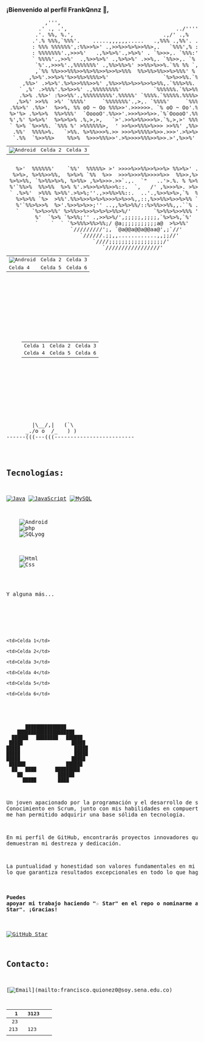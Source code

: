 ### ¡Bienvenido al perfil FrankQnnz  👋,           
<pre>
            ,''',
          .' ., .',                                  ../'''',
         .'. %%, %.',                            .,/' .,%   :
        .'.% %%%,`%%%'.    .....,,,,,,.....   .,%%% .,%%'. .'
        : %%% %%%%%%',:%%>>%>' .,>>%>>%>%>>%%>,.   `%%%',% :
        : %%%%%%%'.,>>>%'   .,%>%>%'.,>%>%' . `%>>>,. `%%%:'
        ` %%%%'.,>>%'  .,%>>%>%' .,%>%>%' .>>%,. `%%>>,. `%
         `%'.,>>>%'.,%%%%%%%' .,%%>%%>%' >>%%>%>>%.`%% %% `,
         ,`%% %%>>>%%%>>%%>%%>>%>>%>%%%  %%>%%>%%>>%>%%%' % %,
       ,%>%'.>>%>%'%>>%%>%%%%>%'                 `%>%>>%%.`%>>%.
     ,%%>' .>%>%'.%>%>>%%%>>%' ,%%>>%%>%>>%>>%>%%,.`%%%>%%. `%>%.                   |\__/,|   (`\
    ` ,%' .>%%%'.%>%>>%' .,%%%%%%%%'          `%%%%%%.`%%>%% .%%>                 _./o o  /_   ) )
    .%>% .%%>' :%>>%%'.,%%%%%%%%%'.%%%%%' `%%%%.`%%%%%.%%%%> %%>%.         ------(((---(((-------------------------
   ,%>%' >>%%  >%' `%%%%'     `%%%%%%%'.,>,. `%%%%'     `%%%>>%%>%         Desarrollador de software con scrum certifcado
 .%%>%' .%%>'  %>>%, %% oO ~ Oo %%%>>'.>>>>>>. `% oO ~ Oo'.%%%'%>%, 
 %>'%> .%>%>%  %%>%%%'  `OoooO'.%%>>'.>>>%>>%>>.`%`OoooO'.%%>% '%>%       <img alt="Android" src="https://img.shields.io/badge/python-blue?style=flat-square](https://img.shields.io/badge/Python-blue?style=flat-square&logo=Python&labelColor=FFFF00&color=000000">
 %',%' %>%>%'  %>%>%>% .%,>,>,   `>'.>>%>%%>>>%>.`%,>,>' %%%%> .>%>,
 ` %>% `%>>%%. `%%% %' >%%%%%%>,  ' >>%>>%%%>%>>> >>%%' ,%%>%'.%%>>%.     <table class="default">
  .%%'  %%%%>%.   `>%%. %>%%>>>%.>> >>>%>%%%%>%>>.>>>'.>%>%>' %>>%>%%     <tr><td><img alt="Android" src="https://img.shields.io/badge/Android-3DDC84?style=for-the-badge&logo=android&logoColor=white&labelColor=101010"></td><td>Celda 2</td><td>Celda 3</td></tr>
  `.%%  `%>>%%>    %%>%  %>>>%%%>>'.>%>>>>%%%>>%>>.>',%>>%'  ,>%'>% '     </table>
   %>'  %%%%%%'    `%%'  %%%%%> >' >>>>%>>%%>>%>>%> %%>%>' .%>%% .%%
  %>%>, %>%%>>%%,  %>%>% `%%  %>>  >>>%>>>%%>>>>%>>  %%>>,%>%%'.%>%,
 %>%>%%, `%>%%>%>%, %>%%> ,%>%>>>.>>`.,.  `"   ..'>.%. % %>%>%'.%>%%;
 %'`%%>%  %%>%%  %>% %'.>%>>%>%%>>%::.  `,   /' ,%>>>%>. >%>%'.%>%'%'
 ` .%>%'  >%%% %>%%'.>%>%;''.,>>%%>%%::.  ..'.,%>>%>%>,`%  %'.>%%' '
   %>%>%% `%>  >%%'.%%>%>>%>%>%>>>%>%>>%,,::,%>>%%>%>>%>%% `>>%>'
   %'`%%>%>>%  %>'.%>>%>%>>;'' ..,,%>%>%%/::%>%%>>%%,,.``% .%>%%
   `    `%>%>>%%' %>%%>>%>>%>%>%>%%>%/'       `%>%%>%>>%%% ' .%'
         %'  `%>% `%>%%;'' .,>>%>%/',;;;;;,;;;;,`%>%>%,`%'   '
         `    `  ` `%>%%%>%%>%%;/ @a;;;;;;;;;;;a@  >%>%%'
                    `/////////';, `@a@@a@@a@@aa@',;`//'
                       `//////.;;,,............,,;;//'
                           `////;;;;;;;;;;;;;;;;;/'
                              `/////////////////'
<table class="default">
  <tr><td><img alt="Android" src="https://img.shields.io/badge/Android-3DDC84?style=for-the-badge&logo=android&logoColor=white&labelColor=101010"></td><td>Celda 2</td><td>Celda 3</td></tr>
  <tr><td>Celda 4</td><td>Celda 5</td><td>Celda 6</td></tr>
</table>






        
<dir>
<table class="default1">

  <tr>

    <td>Celda 1</td>

    <td>Celda 2</td>

    <td>Celda 3</td>

  </tr>

  <tr>

    <td>Celda 4</td>

    <td>Celda 5</td>

    <td>Celda 6</td>

  </tr>

</table>

</dir>





<pre>
        |\__/,|   (`\
      _./o o  /_   ) )
------(((---(((-------------------------
</pre> 



## Tecnologías:
[![Java](https://img.shields.io/badge/Java-007396?style=for-the-badge&logo=java&logoColor=white&labelColor=101010)]()
[![JavaScript](https://img.shields.io/badge/JavaScript-F7DF1E?style=for-the-badge&logo=javascript&logoColor=white&labelColor=101010)]()
[![MySQL](https://img.shields.io/badge/MySQL-4479A1?style=for-the-badge&logo=mysql&logoColor=white&labelColor=101010)]()
<div>
    <img alt="Android" src="https://img.shields.io/badge/Android-3DDC84?style=for-the-badge&logo=android&logoColor=white&labelColor=101010">
    <img alt="php" src="https://img.shields.io/badge/PHP-484C89?style=for-the-badge&logo=php&logoColor=white&labelColor=101010">
    <img alt="SQLyog" src="https://img.shields.io/badge/SQLyog-808080?style=for-the-badge&logo=mysql&logoColor=white&labelColor=101010">
  </br> </br>
    <img alt="Html" src="https://img.shields.io/badge/HTML-F06529?style=for-the-badge&logo=html&logoColor=white&labelColor=101010">
    <img alt="Css" src="https://img.shields.io/badge/CSS-264de4?style=for-the-badge&logo=css&logoColor=white&labelColor=101010">
  </br>
   <p>Y alguna más...</p> 
  </br>
</div>






<table class="default">

  <tr>

    <td>Celda 1</td>

    <td>Celda 2</td>

    <td>Celda 3</td>

  </tr>

  <tr>

    <td>Celda 4</td>

    <td>Celda 5</td>

    <td>Celda 6</td>

  </tr>

</table>




                                            
           ███████████████           
        █████████████████████        
      ██████   ████████   ██████      
     █████                  █████     
    █████                    █████     
    █████                    █████     
    █████                   █████     
     ██████               ██████      
      ██   ████       █████████       
        ██             ██████         
          █████        ████        



 Un joven apacionado por la programación y el desarrollo de software. 
 Conocimiento en Scrum, junto con mis habilidades en compuertas lógicas, 
me han permitido adquirir una base sólida en tecnología.

En mi perfil de GitHub, encontrarás proyectos innovadores que demuestran mi destreza y dedicación.


La puntualidad y honestidad son valores fundamentales en mi trabajo, 
lo que garantiza resultados excepcionales en todo lo que hago.




        

#### Puedes apoyar mi trabajo haciendo "☆ Star" en el repo o nominarme a "GitHub Star". ¡Gracias!

[![GitHub Star](https://img.shields.io/badge/GitHub-Nominar_a_star-yellow?style=for-the-badge&logo=github&logoColor=white&labelColor=101010)](https://stars.github.com/nominate/)


## Contacto:

[![Email](https://img.shields.io/badge/francisco.quionez0@soy.sena.edu.co-email_personal_(respuesta_lenta)-D14836?style=for-the-badge&logo=gmail&logoColor=white&labelColor=101010)](mailto:francisco.quionez0@soy.sena.edu.co)


|   1	|   	|   3123	|   	|   	|
|--:	|---	|---	|---	|---	|
|   23	|   	|   	|   	|   	|
|   213	|   	|   	123|   	|   	|
|   	|   	|   	|   	|   	|

        

        
<!--
**FranciscoQV117/FranciscoQv117** is a ✨ _special_ ✨ repository because its `README.md` (this file) appears on your GitHub profile.

Here are some ideas to get you started:

- 🔭 I’m currently working on ...
- 🌱 I’m currently learning ...
- 👯 I’m looking to collaborate on ...
- 🤔 I’m looking for help with ...
- 💬 Ask me about ...
- 📫 How to reach me: ...
- 😄 Pronouns: ...
- ⚡ Fun fact: ...

    <img alt="MySQL" src="AAA">
    <img alt="TeAMO  ♡ ♥ ♡ ♥ ♡ ♥ ♡ ♥ ♡ ♥ ♡ ♥ " src="AAA">
    [![Apple](https://img.shields.io/badge/iOS-999999?style=for-the-badge&logo=apple&logoColor=white&labelColor=101010)]()
    [![Android](https://img.shields.io/badge/Android-3DDC84?style=for-the-badge&logo=android&logoColor=white&labelColor=101010)]()
    [![Kotlin](https://img.shields.io/badge/Kotlin-0095D5?style=for-the-badge&logo=kotlin&logoColor=white&labelColor=101010)]()
    [![Android_Studio](https://img.shields.io/badge/Android_Studio-3DDC84?style=for-the-badge&logo=android-studio&logoColor=white&labelColor=101010)]()
    </br>
-->



